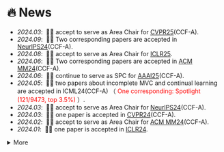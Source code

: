 # 🔥 News
- *2024.03*: &nbsp;🎉🎉 accept to serve as Area Chair for [CVPR25](https://cvpr.thecvf.com/Conferences/2025)(CCF-A). 
- *2024.09*: &nbsp;🎉🎉 Two corresponding papers are accepted in [NeurIPS24](https://neurips.cc/Conferences/2024)(CCF-A). 
- *2024.08*: &nbsp;🎉🎉 accept to serve as Area Chair for [ICLR25](https://iclr.cc/Conferences/2025).
- *2024.06*: &nbsp;🎉🎉 Two corresponding papers are accepted in [ACM MM24](https://2024.acmmm.org/)(CCF-A). 
- *2024.06*: &nbsp;🎉🎉 continue to serve as SPC for [AAAI25](https://aaai.org/conference/aaai/aaai-25/)(CCF-A). 
- *2024.05*: &nbsp;🎉🎉 two papers about incomplete MVC and continual learning are accepted in ICML24(CCF-A) （<font color="red"> One corresponding: Spotlight (121/9473, top 3.5%)</font> ）. 
- *2024.03*: &nbsp;🎉🎉 accept to serve as Area Chair for [NeurIPS24](https://neurips.cc/Conferences/2024)(CCF-A). 
- *2024.03*: &nbsp;🎉🎉 one paper is accepted in [CVPR24](https://cvpr.thecvf.com/Conferences/2024)(CCF-A). 
- *2024.02*: &nbsp;🎉🎉 accept to serve as Area Chair for [ACM MM24](https://2024.acmmm.org/)(CCF-A). 
- *2024.01*: &nbsp;🎉🎉 one paper is accepted in [ICLR24](https://iclr.cc/Conferences/2024). 


<details>
  <summary>More</summary>
 - *2023.12*: &nbsp;🎉🎉 four papers have been accepted in AAAI24. 
 
</details>
